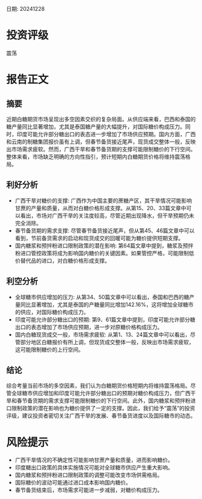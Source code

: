 
日期: 20241228

# 投资评级

震荡

# 报告正文

## 摘要

近期白糖期货市场呈现出多空因素交织的复杂局面。从供应端来看，巴西和泰国的糖产量同比显著增加，尤其是泰国糖产量的大幅提升，对国际糖价构成压力。同时，印度可能允许部分糖出口的表态进一步增加了市场供应预期。国内方面，广西和云南的制糖集团报价虽有上调，但春节备货接近尾声，现货成交整体一般，反映出市场需求疲软。然而，广西干旱和春节备货期的支撑可能限制糖价的下行空间。整体来看，市场缺乏明确的方向性指引，预计短期内白糖期货价格将维持震荡格局。

## 利好分析

* 广西干旱对糖价的支撑: 广西作为中国主要的蔗糖产区，其干旱情况可能影响甘蔗的产量和质量，从而对白糖价格形成支撑。从第15、20、33篇文章中可以看出，市场对广西干旱的关注度较高，尽管近期出现降水，但干旱预期仍未完全消除。
* 春节备货期的需求支撑: 尽管春节备货接近尾声，但从第45、46篇文章中可以看到，节前备货需求的启动和现货成交的回暖可能为糖价提供短期支撑。
* 国内糖浆和预拌粉进口限制政策的潜在影响: 第64篇文章中提到，糖浆及预拌粉进口管控政策将成为影响国内糖价的关键因素。如果管控严格，可能限制低价替代品的进口，对白糖价格形成支撑。

## 利空分析

* 全球糖市供应增加的压力: 从第34、50篇文章中可以看出，泰国和巴西的糖产量同比显著增加，尤其是泰国的产糖量同比增加142.16%，这将增加全球糖市的供应，对国际糖价构成压力。
* 印度可能允许部分糖出口的预期: 第9、61篇文章中提到，印度可能允许部分糖出口的表态增加了市场供应预期，进一步对原糖价格构成压力。
* 国内白糖现货成交一般，市场需求疲软: 从第1、13、24篇文章中可以看出，尽管部分地区白糖报价有所上调，但现货成交整体一般，反映出市场需求疲软，这可能限制糖价的上行空间。

## 结论

综合考量当前市场的多空因素，我们认为白糖期货价格短期内将维持震荡格局。尽管全球糖市供应增加和印度可能允许部分糖出口的预期对糖价构成压力，但广西干旱和春节备货期的需求支撑可能限制糖价的下行空间。此外，国内糖浆和预拌粉进口限制政策的潜在影响也为糖价提供了一定的支撑。因此，我们给予“震荡”的投资评级，建议投资者密切关注广西干旱的发展、春节备货进度以及国际糖市的动态。

# 风险提示

* 广西干旱情况的不确定性可能影响甘蔗产量和质量，进而影响糖价。
* 印度糖出口政策的具体实施情况可能对全球糖市供应产生重大影响。
* 国内糖浆和预拌粉进口限制政策的调整可能改变市场供需格局。
* 国际糖价的波动可能通过进口成本影响国内糖价。
* 春节备货结束后，市场需求可能进一步减弱，对糖价构成压力。
